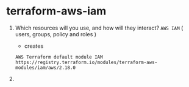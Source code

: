 # terraform-aws-iam




1. Which resources will you use, and how will they interact?
   `AWS IAM` ( users, groups, policy and roles )
   - creates

   `AWS Terraform default module IAM` `https://registry.terraform.io/modules/terraform-aws-modules/iam/aws/2.18.0`

2. 